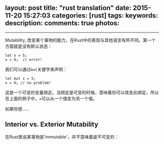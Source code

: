 layout: post
title: "rust translation"
date: 2015-11-20 15:27:03
categories: [rust]
tags:
keywords:
description:
comments: true
photos:
-
---
Mutability, 改变某个事物的能力，在Rust中的表现与其他语言有所不同。第一个方面就是没有默认状态：

```
let x = 5;
x = 6;  // error!
```
我们可以通过`mut`关键字来声明：

```
let mut x = 5;
x = 6; // no problem!
```
这是一个可变的变量绑定。当绑定是可变的时候，意味着你可以改变此绑定。所以在上面的例子中，`x`可以从一个值变为另一个值。

如果你想......


## Interior vs. Exterior Mutability

在Rust里说某事物是'immutable'，并不意味着是不可变的：
